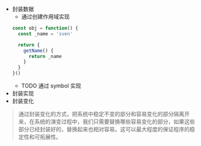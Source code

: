 + 封装数据
  + 通过创建作用域实现
  ```javascript
  const obj = function() {
    const _name = 'sven'

    return {
      getName() {
        return _name
      }
    }
  }()
  ```
  + TODO 通过 symbol 实现
+ 封装实现
+ 封装变化
> 通过封装变化的方式，把系统中稳定不变的部分和容易变化的部分隔离开来，在系统的演变过程中，我们只需要替换哪些容易变化的部分，如果这些部分已经封装好的，替换起来也相对容易。这可以最大程度的保证程序的稳定性和可拓展性。